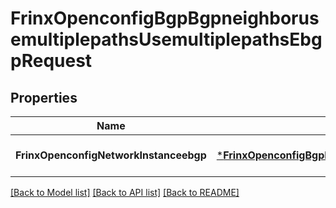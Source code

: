 # FrinxOpenconfigBgpBgpneighborusemultiplepathsUsemultiplepathsEbgpRequest

## Properties
Name | Type | Description | Notes
------------ | ------------- | ------------- | -------------
**FrinxOpenconfigNetworkInstanceebgp** | [***FrinxOpenconfigBgpBgpneighborusemultiplepathsUsemultiplepathsEbgp**](frinx.openconfig.bgp.bgpneighborusemultiplepaths.usemultiplepaths.Ebgp.md) |  | [optional] [default to null]

[[Back to Model list]](../README.md#documentation-for-models) [[Back to API list]](../README.md#documentation-for-api-endpoints) [[Back to README]](../README.md)


